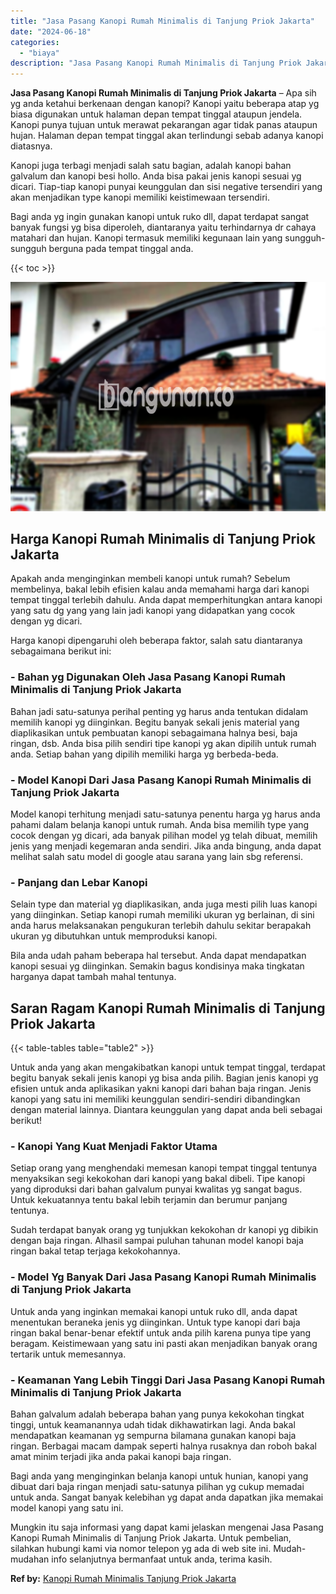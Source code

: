 ```yaml
---
title: "Jasa Pasang Kanopi Rumah Minimalis di Tanjung Priok Jakarta"
date: "2024-06-18"
categories: 
  - "biaya"
description: "Jasa Pasang Kanopi Rumah Minimalis di Tanjung Priok Jakarta. Mungkin itu saja informasi yang dapat kami jelaskan mengenai Jasa Pasang Kanopi Rumah Minimalis..."
---
```


**Jasa Pasang Kanopi Rumah Minimalis di Tanjung Priok Jakarta** – Apa sih yg anda ketahui berkenaan dengan kanopi? Kanopi yaitu beberapa atap yg biasa digunakan untuk halaman depan tempat tinggal ataupun jendela. Kanopi punya tujuan untuk merawat pekarangan agar tidak panas ataupun hujan. Halaman depan tempat tinggal akan terlindungi sebab adanya kanopi diatasnya.

Kanopi juga terbagi menjadi salah satu bagian, adalah kanopi bahan galvalum dan kanopi besi hollo. Anda bisa pakai jenis kanopi sesuai yg dicari. Tiap-tiap kanopi punyai keunggulan dan sisi negative tersendiri yang akan menjadikan type kanopi memiliki keistimewaan tersendiri.

Bagi anda yg ingin gunakan kanopi untuk ruko dll, dapat terdapat sangat banyak fungsi yg bisa diperoleh, diantaranya yaitu terhindarnya dr cahaya matahari dan hujan. Kanopi termasuk memiliki kegunaan lain yang sungguh-sungguh berguna pada tempat tinggal anda.

{{< toc >}}

![Jasa Pasang Kanopi Rumah Minimalis di Tanjung Priok Jakarta](/images/harga-kanopi-minimalis-04.png)

## Harga Kanopi Rumah Minimalis di Tanjung Priok Jakarta

Apakah anda menginginkan membeli kanopi untuk rumah? Sebelum membelinya, bakal lebih efisien kalau anda memahami harga dari kanopi tempat tinggal terlebih dahulu. Anda dapat memperhitungkan antara kanopi yang satu dg yang yang lain jadi kanopi yang didapatkan yang cocok dengan yg dicari.

Harga kanopi dipengaruhi oleh beberapa faktor, salah satu diantaranya sebagaimana berikut ini:

### \- Bahan yg Digunakan Oleh Jasa Pasang Kanopi Rumah Minimalis di Tanjung Priok Jakarta

Bahan jadi satu-satunya perihal penting yg harus anda tentukan didalam memilih kanopi yg diinginkan. Begitu banyak sekali jenis material yang diaplikasikan untuk pembuatan kanopi sebagaimana halnya besi, baja ringan, dsb. Anda bisa pilih sendiri tipe kanopi yg akan dipilih untuk rumah anda. Setiap bahan yang dipilih memiliki harga yg berbeda-beda.

### \- Model Kanopi Dari Jasa Pasang Kanopi Rumah Minimalis di Tanjung Priok Jakarta

Model kanopi terhitung menjadi satu-satunya penentu harga yg harus anda pahami dalam belanja kanopi untuk rumah. Anda bisa memilih type yang cocok dengan yg dicari, ada banyak pilihan model yg telah dibuat, memilih jenis yang menjadi kegemaran anda sendiri. Jika anda bingung, anda dapat melihat salah satu model di google atau sarana yang lain sbg referensi.

### \- Panjang dan Lebar Kanopi

Selain type dan material yg diaplikasikan, anda juga mesti pilih luas kanopi yang diinginkan. Setiap kanopi rumah memiliki ukuran yg berlainan, di sini anda harus melaksanakan pengukuran terlebih dahulu sekitar berapakah ukuran yg dibutuhkan untuk memproduksi kanopi.

Bila anda udah paham beberapa hal tersebut. Anda dapat mendapatkan kanopi sesuai yg diinginkan. Semakin bagus kondisinya maka tingkatan harganya dapat tambah mahal tentunya.

## Saran Ragam Kanopi Rumah Minimalis di Tanjung Priok Jakarta

{{< table-tables table="table2" >}}

Untuk anda yang akan mengakibatkan kanopi untuk tempat tinggal, terdapat begitu banyak sekali jenis kanopi yg bisa anda pilih. Bagian jenis kanopi yg efisien untuk anda aplikasikan yakni kanopi dari bahan baja ringan. Jenis kanopi yang satu ini memiliki keunggulan sendiri-sendiri dibandingkan dengan material lainnya. Diantara keunggulan yang dapat anda beli sebagai berikut!

### \- Kanopi Yang Kuat Menjadi Faktor Utama

Setiap orang yang menghendaki memesan kanopi tempat tinggal tentunya menyaksikan segi kekokohan dari kanopi yang bakal dibeli. Tipe kanopi yang diproduksi dari bahan galvalum punyai kwalitas yg sangat bagus. Untuk kekuatannya tentu bakal lebih terjamin dan berumur panjang tentunya.

Sudah terdapat banyak orang yg tunjukkan kekokohan dr kanopi yg dibikin dengan baja ringan. Alhasil sampai puluhan tahunan model kanopi baja ringan bakal tetap terjaga kekokohannya.

### \- Model Yg Banyak Dari Jasa Pasang Kanopi Rumah Minimalis di Tanjung Priok Jakarta

Untuk anda yang inginkan memakai kanopi untuk ruko dll, anda dapat menentukan beraneka jenis yg diinginkan. Untuk type kanopi dari baja ringan bakal benar-benar efektif untuk anda pilih karena punya tipe yang beragam. Keistimewaan yang satu ini pasti akan menjadikan banyak orang tertarik untuk memesannya.

### \- Keamanan Yang Lebih Tinggi Dari Jasa Pasang Kanopi Rumah Minimalis di Tanjung Priok Jakarta

Bahan galvalum adalah beberapa bahan yang punya kekokohan tingkat tinggi, untuk keamanannya udah tidak dikhawatirkan lagi. Anda bakal mendapatkan keamanan yg sempurna bilamana gunakan kanopi baja ringan. Berbagai macam dampak seperti halnya rusaknya dan roboh bakal amat minim terjadi jika anda pakai kanopi baja ringan.

Bagi anda yang menginginkan belanja kanopi untuk hunian, kanopi yang dibuat dari baja ringan menjadi satu-satunya pilihan yg cukup memadai untuk anda. Sangat banyak kelebihan yg dapat anda dapatkan jika memakai model kanopi yang satu ini.

Mungkin itu saja informasi yang dapat kami jelaskan mengenai Jasa Pasang Kanopi Rumah Minimalis di Tanjung Priok Jakarta. Untuk pembelian, silahkan hubungi kami via nomor telepon yg ada di web site ini. Mudah-mudahan info selanjutnya bermanfaat untuk anda, terima kasih.

**Ref by:**  [Kanopi Rumah Minimalis Tanjung Priok Jakarta](https://id.wikipedia.org/wiki/Kanopi)
